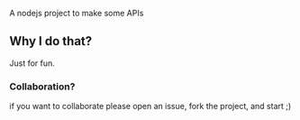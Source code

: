 A nodejs project to make some APIs

## Why I do that?

Just for fun.

### Collaboration?
if you want to collaborate please open an issue, fork the project, and start ;)

